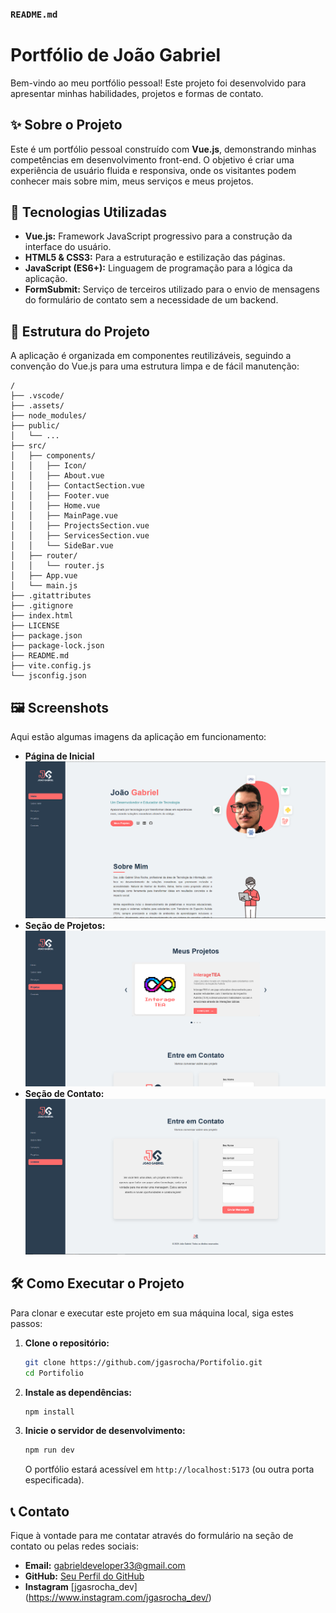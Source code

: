 ### `README.md`

# Portfólio de João Gabriel

Bem-vindo ao meu portfólio pessoal\! Este projeto foi desenvolvido para apresentar minhas habilidades, projetos e formas de contato.

## ✨ Sobre o Projeto

Este é um portfólio pessoal construído com **Vue.js**, demonstrando minhas competências em desenvolvimento front-end. O objetivo é criar uma experiência de usuário fluida e responsiva, onde os visitantes podem conhecer mais sobre mim, meus serviços e meus projetos.

## 🚀 Tecnologias Utilizadas

  * **Vue.js:** Framework JavaScript progressivo para a construção da interface do usuário.
  * **HTML5 & CSS3:** Para a estruturação e estilização das páginas.
  * **JavaScript (ES6+):** Linguagem de programação para a lógica da aplicação.
  * **FormSubmit:** Serviço de terceiros utilizado para o envio de mensagens do formulário de contato sem a necessidade de um backend.

## 📁 Estrutura do Projeto

A aplicação é organizada em componentes reutilizáveis, seguindo a convenção do Vue.js para uma estrutura limpa e de fácil manutenção:

```
/
├── .vscode/
├── .assets/
├── node_modules/
├── public/
│   └── ...
├── src/
│   ├── components/
│   │   ├── Icon/
│   │   ├── About.vue
│   │   ├── ContactSection.vue
│   │   ├── Footer.vue
│   │   ├── Home.vue
│   │   ├── MainPage.vue
│   │   ├── ProjectsSection.vue
│   │   ├── ServicesSection.vue
│   │   └── SideBar.vue
│   ├── router/
│   │   └── router.js
│   ├── App.vue
│   └── main.js
├── .gitattributes
├── .gitignore
├── index.html
├── LICENSE
├── package.json
├── package-lock.json
├── README.md
├── vite.config.js
└── jsconfig.json
```

## 🖼️ Screenshots

Aqui estão algumas imagens da aplicação em funcionamento:

  * **Página de Inicial**
  ![](assets/homepage.png)
  * **Seção de Projetos:**
  ![](assets/projetos.png)
  * **Seção de Contato:**
  ![](assets/contato.png)

## 🛠️ Como Executar o Projeto

Para clonar e executar este projeto em sua máquina local, siga estes passos:

1.  **Clone o repositório:**
    ```bash
    git clone https://github.com/jgasrocha/Portifolio.git
    cd Portifolio
    ```
2.  **Instale as dependências:**
    ```bash
    npm install
    ```
3.  **Inicie o servidor de desenvolvimento:**
    ```bash
    npm run dev
    ```
    O portfólio estará acessível em `http://localhost:5173` (ou outra porta especificada).

## 📞 Contato

Fique à vontade para me contatar através do formulário na seção de contato ou pelas redes sociais:

  * **Email:** gabrieldeveloper33@gmail.com
  * **GitHub:** [Seu Perfil do GitHub](https://github.com/jgasrocha)
  * **Instagram** [jgasrocha_dev] (https://www.instagram.com/jgasrocha_dev/)
